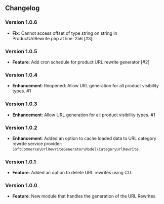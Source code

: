 ## Changelog

### Version 1.0.6
- **Fix**: Cannot access offset of type string on string in ProductUrlRewrite.php at line: 256 [#3]

### Version 1.0.5
- **Feature**: Add cron schedule for product URL rewrite generator [#2]

### Version 1.0.4
- **Enhancement**: Reopened: Allow URL generation for all product visibility types. #1

### Version 1.0.3
- **Enhancement**: Allow URL generation for all product visibility types. #1

### Version 1.0.2
- **Enhancement**: Added an option to cache loaded data to URL category rewrite service provider: `SoftCommerce\UrlRewriteGenerator\Model\CategoryUrlRewrite`.

### Version 1.0.1
- **Feature**: Added an option to delete URL rewrites using CLI.

### Version 1.0.0
- **Feature**: New module that handles the generation of the URL Rewrites.
